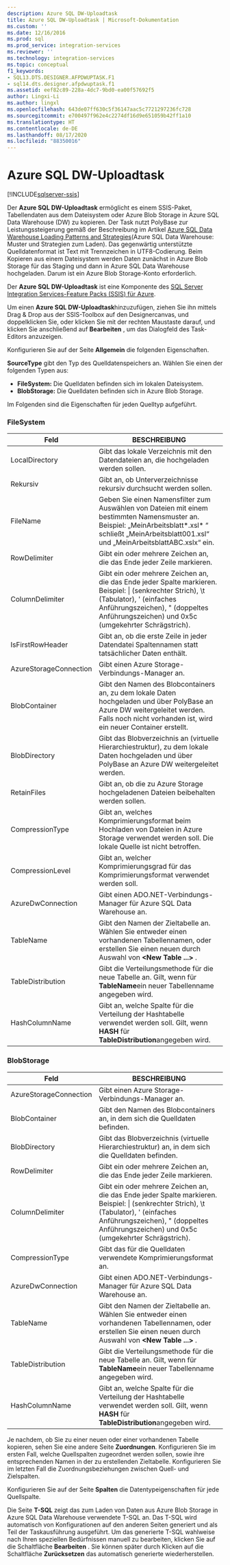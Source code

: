 ```yaml
---
description: Azure SQL DW-Uploadtask
title: Azure SQL DW-Uploadtask | Microsoft-Dokumentation
ms.custom: ''
ms.date: 12/16/2016
ms.prod: sql
ms.prod_service: integration-services
ms.reviewer: ''
ms.technology: integration-services
ms.topic: conceptual
f1_keywords:
- SQL13.DTS.DESIGNER.AFPDWUPTASK.F1
- sql14.dts.designer.afpdwuptask.f1
ms.assetid: eef82c89-228a-4dc7-9bd0-ea00f57692f5
author: Lingxi-Li
ms.author: lingxl
ms.openlocfilehash: 643de07ff630c5f36147aac5c7721297236fc728
ms.sourcegitcommit: e700497f962e4c2274df16d9e651059b42ff1a10
ms.translationtype: HT
ms.contentlocale: de-DE
ms.lasthandoff: 08/17/2020
ms.locfileid: "88350016"
---
```

# <a name="azure-sql-dw-upload-task"></a>Azure SQL DW-Uploadtask

[!INCLUDE[sqlserver-ssis](../../includes/applies-to-version/sqlserver-ssis.md)]



Der **Azure SQL DW-Uploadtask** ermöglicht es einem SSIS-Paket, Tabellendaten aus dem Dateisystem oder Azure Blob Storage in Azure SQL Data Warehouse (DW) zu kopieren.
Der Task nutzt PolyBase zur Leistungssteigerung gemäß der Beschreibung im Artikel [Azure SQL Data Warehouse Loading Patterns and Strategies](https://blogs.msdn.microsoft.com/sqlcat/2017/05/17/azure-sql-data-warehouse-loading-patterns-and-strategies/)(Azure SQL Data Warehouse: Muster und Strategien zum Laden).
Das gegenwärtig unterstützte Quelldatenformat ist Text mit Trennzeichen in UTF8-Codierung.
Beim Kopieren aus einem Dateisystem werden Daten zunächst in Azure Blob Storage für das Staging und dann in Azure SQL Data Warehouse hochgeladen. Darum ist ein Azure Blob Storage-Konto erforderlich.

Der **Azure SQL DW-Uploadtask** ist eine Komponente des [SQL Server Integration Services-Feature Packs (SSIS) für Azure](../../integration-services/azure-feature-pack-for-integration-services-ssis.md).

Um einen **Azure SQL DW-Uploadtask**hinzuzufügen, ziehen Sie ihn mittels Drag &amp; Drop aus der SSIS-Toolbox auf den Designercanvas, und doppelklicken Sie, oder klicken Sie mit der rechten Maustaste darauf, und klicken Sie anschließend auf **Bearbeiten** , um das Dialogfeld des Task-Editors anzuzeigen.

Konfigurieren Sie auf der Seite **Allgemein** die folgenden Eigenschaften.

**SourceType** gibt den Typ des Quelldatenspeichers an. Wählen Sie einen der folgenden Typen aus:

* **FileSystem:** Die Quelldaten befinden sich im lokalen Dateisystem.
* **BlobStorage:** Die Quelldaten befinden sich in Azure Blob Storage.

Im Folgenden sind die Eigenschaften für jeden Quelltyp aufgeführt.

### <a name="filesystem"></a>FileSystem

Feld|BESCHREIBUNG
-----|-----------
LocalDirectory|Gibt das lokale Verzeichnis mit den Datendateien an, die hochgeladen werden sollen.
Rekursiv|Gibt an, ob Unterverzeichnisse rekursiv durchsucht werden sollen.
FileName|Geben Sie einen Namensfilter zum Auswählen von Dateien mit einem bestimmten Namensmuster an. Beispiel: „MeinArbeitsblatt\*.xsl\* “ schließt „MeinArbeitsblatt001.xsl“ und „MeinArbeitsblattABC.xslx“ ein.
RowDelimiter|Gibt ein oder mehrere Zeichen an, die das Ende jeder Zeile markieren.
ColumnDelimiter|Gibt ein oder mehrere Zeichen an, die das Ende jeder Spalte markieren. Beispiel: &#124; (senkrechter Strich), \t (Tabulator), ' (einfaches Anführungszeichen), " (doppeltes Anführungszeichen) und 0x5c (umgekehrter Schrägstrich).
IsFirstRowHeader|Gibt an, ob die erste Zeile in jeder Datendatei Spaltennamen statt tatsächlicher Daten enthält.
AzureStorageConnection|Gibt einen Azure Storage-Verbindungs-Manager an.
BlobContainer|Gibt den Namen des Blobcontainers an, zu dem lokale Daten hochgeladen und über PolyBase an Azure DW weitergeleitet werden. Falls noch nicht vorhanden ist, wird ein neuer Container erstellt.
BlobDirectory|Gibt das Blobverzeichnis an (virtuelle Hierarchiestruktur), zu dem lokale Daten hochgeladen und über PolyBase an Azure DW weitergeleitet werden.
RetainFiles|Gibt an, ob die zu Azure Storage hochgeladenen Dateien beibehalten werden sollen.
CompressionType|Gibt an, welches Komprimierungsformat beim Hochladen von Dateien in Azure Storage verwendet werden soll. Die lokale Quelle ist nicht betroffen.
CompressionLevel|Gibt an, welcher Komprimierungsgrad für das Komprimierungsformat verwendet werden soll.
AzureDwConnection|Gibt einen ADO.NET-Verbindungs-Manager für Azure SQL Data Warehouse an.
TableName|Gibt den Namen der Zieltabelle an. Wählen Sie entweder einen vorhandenen Tabellennamen, oder erstellen Sie einen neuen durch Auswahl von **\<New Table ...>** .
TableDistribution|Gibt die Verteilungsmethode für die neue Tabelle an. Gilt, wenn für **TableName**ein neuer Tabellenname angegeben wird.
HashColumnName|Gibt an, welche Spalte für die Verteilung der Hashtabelle verwendet werden soll. Gilt, wenn **HASH** für **TableDistribution**angegeben wird.

### <a name="blobstorage"></a>BlobStorage

Feld|BESCHREIBUNG
-----|-----------
AzureStorageConnection|Gibt einen Azure Storage-Verbindungs-Manager an.
BlobContainer|Gibt den Namen des Blobcontainers an, in dem sich die Quelldaten befinden.
BlobDirectory|Gibt das Blobverzeichnis (virtuelle Hierarchiestruktur) an, in dem sich die Quelldaten befinden.
RowDelimiter|Gibt ein oder mehrere Zeichen an, die das Ende jeder Zeile markieren.
ColumnDelimiter|Gibt ein oder mehrere Zeichen an, die das Ende jeder Spalte markieren. Beispiel: &#124; (senkrechter Strich), \t (Tabulator), ' (einfaches Anführungszeichen), " (doppeltes Anführungszeichen) und 0x5c (umgekehrter Schrägstrich).
CompressionType|Gibt das für die Quelldaten verwendete Komprimierungsformat an.
AzureDwConnection|Gibt einen ADO.NET-Verbindungs-Manager für Azure SQL Data Warehouse an.
TableName|Gibt den Namen der Zieltabelle an. Wählen Sie entweder einen vorhandenen Tabellennamen, oder erstellen Sie einen neuen durch Auswahl von **\<New Table ...>** .
TableDistribution|Gibt die Verteilungsmethode für die neue Tabelle an. Gilt, wenn für **TableName**ein neuer Tabellenname angegeben wird.
HashColumnName|Gibt an, welche Spalte für die Verteilung der Hashtabelle verwendet werden soll. Gilt, wenn **HASH** für **TableDistribution**angegeben wird.

Je nachdem, ob Sie zu einer neuen oder einer vorhandenen Tabelle kopieren, sehen Sie eine andere Seite **Zuordnungen**.
Konfigurieren Sie im ersten Fall, welche Quellspalten zugeordnet werden sollen, sowie ihre entsprechenden Namen in der zu erstellenden Zieltabelle.
Konfigurieren Sie im letzten Fall die Zuordnungsbeziehungen zwischen Quell- und Zielspalten.

Konfigurieren Sie auf der Seite **Spalten** die Datentypeigenschaften für jede Quellspalte.

Die Seite **T-SQL** zeigt das zum Laden von Daten aus Azure Blob Storage in Azure SQL Data Warehouse verwendete T-SQL an.
Das T-SQL wird automatisch von Konfigurationen auf den anderen Seiten generiert und als Teil der Taskausführung ausgeführt.
Um das generierte T-SQL wahlweise nach Ihren speziellen Bedürfnissen manuell zu bearbeiten, klicken Sie auf die Schaltfläche **Bearbeiten** .
Sie können später durch Klicken auf die Schaltfläche **Zurücksetzen** das automatisch generierte wiederherstellen.
